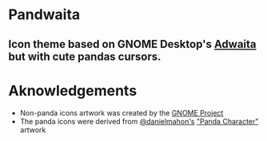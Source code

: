 # Pandwaita
## Icon theme based on GNOME Desktop's [Adwaita](https://gitlab.gnome.org/GNOME/adwaita-icon-theme/blob/master/COPYING) but with cute pandas cursors.

# Aknowledgements
* Non-panda icons artwork was created by the [GNOME Project](http://www.gnome.org)
* The panda icons were derived from [@danielmahon's](https://twitter.com/danielmahon) ["Panda Character"](https://opengameart.org/content/panda-character-32x32) artwork
